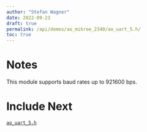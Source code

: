 ```yaml
---
author: "Stefan Wagner"
date: 2022-09-23
draft: true
permalink: /api/demos/ao_mikroe_2340/ao_uart_5.h/
toc: true
---
```


# Notes

This module supports baud rates up to 921600 bps.

# Include Next

[`ao_uart_5.h`](../../src/ao_sys_xc32_pic32_uart/ao_uart_5.h.md)
